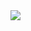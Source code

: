 <img src="https://capsule-render.vercel.app/api?type=모양&color=#00FF40&height=높이&section=header&text=텍스트&fontSize=18" />
